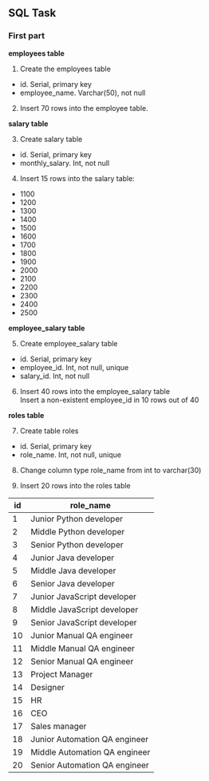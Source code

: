 ## SQL Task

### First part

**employees table**  

1. Create the employees table  
- id. Serial, primary key  
- employee_name. Varchar(50), not null  

2. Insert 70 rows into the employee table.  

**salary table**  

3. Create salary table  
- id. Serial, primary key  
- monthly_salary. Int, not null  

4. Insert 15 rows into the salary table:  
- 1100
- 1200
- 1300
- 1400
- 1500
- 1600
- 1700
- 1800
- 1900
- 2000
- 2100
- 2200
- 2300
- 2400
- 2500

**employee_salary table**  

5. Create employee_salary table  
- id. Serial, primary key  
- employee_id. Int, not null, unique  
- salary_id. Int, not null  

6. Insert 40 rows into the employee_salary table  
Insert a non-existent employee_id in 10 rows out of 40  

**roles table**  

7. Create table roles
- id. Serial, primary key
- role_name. Int, not null, unique  

8. Change column type role_name from int to varchar(30)  

9. Insert 20 rows into the roles table  

|id	|role_name                     |
|---|------------------------------|
|1	|Junior Python developer       |
|2	|Middle Python developer       |
|3	|Senior Python developer       |
|4	|Junior Java developer         |
|5	|Middle Java developer         |
|6	|Senior Java developer         |
|7	|Junior JavaScript developer   |
|8	|Middle JavaScript developer   |
|9	|Senior JavaScript developer   | 
|10	|Junior Manual QA engineer     |
|11	|Middle Manual QA engineer     |
|12	|Senior Manual QA engineer     |
|13	|Project Manager               |
|14	|Designer                      |
|15	|HR                            |
|16	|CEO                           |
|17	|Sales manager                 |
|18	|Junior Automation QA engineer |
|19	|Middle Automation QA engineer |
|20	|Senior Automation QA engineer |
